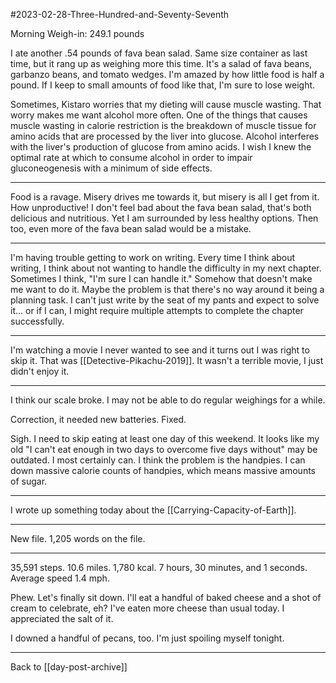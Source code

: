 #2023-02-28-Three-Hundred-and-Seventy-Seventh

Morning Weigh-in:  249.1 pounds

I ate another .54 pounds of fava bean salad.  Same size container as last time, but it rang up as weighing more this time.  It's a salad of fava beans, garbanzo beans, and tomato wedges.  I'm amazed by how little food is half a pound.  If I keep to small amounts of food like that, I'm sure to lose weight.

Sometimes, Kistaro worries that my dieting will cause muscle wasting.  That worry makes me want alcohol more often.  One of the things that causes muscle wasting in calorie restriction is the breakdown of muscle tissue for amino acids that are processed by the liver into glucose.  Alcohol interferes with the liver's production of glucose from amino acids.  I wish I knew the optimal rate at which to consume alcohol in order to impair gluconeogenesis with a minimum of side effects.

---
Food is a ravage.  Misery drives me towards it, but misery is all I get from it.  How unproductive!  I don't feel bad about the fava bean salad, that's both delicious and nutritious.  Yet I am surrounded by less healthy options.  Then too, even more of the fava bean salad would be a mistake.

---
I'm having trouble getting to work on writing.  Every time I think about writing, I think about not wanting to handle the difficulty in my next chapter.  Sometimes I think, "I'm sure I can handle it."  Somehow that doesn't make me want to do it.  Maybe the problem is that there's no way around it being a planning task.  I can't just write by the seat of my pants and expect to solve it... or if I can, I might require multiple attempts to complete the chapter successfully.

---
I'm watching a movie I never wanted to see and it turns out I was right to skip it.  That was [[Detective-Pikachu-2019]].  It wasn't a terrible movie, I just didn't enjoy it.

---
I think our scale broke.  I may not be able to do regular weighings for a while.

Correction, it needed new batteries.  Fixed.

Sigh.  I need to skip eating at least one day of this weekend.  It looks like my old "I can't eat enough in two days to overcome five days without" may be outdated.  I most certainly can.  I think the problem is the handpies.  I can down massive calorie counts of handpies, which means massive amounts of sugar.

---
I wrote up something today about the [[Carrying-Capacity-of-Earth]].

---
New file.  1,205 words on the file.

---
35,591 steps.  10.6 miles.  1,780 kcal.  7 hours, 30 minutes, and 1 seconds.  Average speed 1.4 mph.

Phew.  Let's finally sit down.  I'll eat a handful of baked cheese and a shot of cream to celebrate, eh?  I've eaten more cheese than usual today.  I appreciated the salt of it.

I downed a handful of pecans, too.  I'm just spoiling myself tonight.

---
Back to [[day-post-archive]]